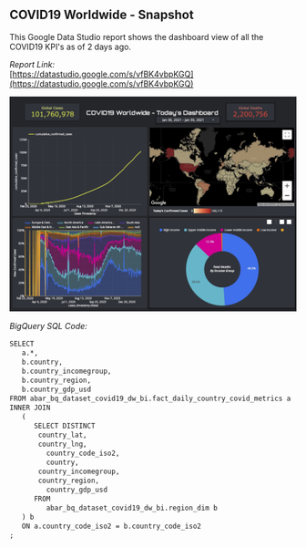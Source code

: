 ## COVID19 Worldwide - Snapshot

This Google Data Studio report shows the dashboard view of all the COVID19 KPI's as of 2 days ago.

*Report Link:*  
[https://datastudio.google.com/s/vfBK4vbpKGQ](https://datastudio.google.com/s/vfBK4vbpKGQ)  

![](../images/COVID19_Worldwide_Todays_Snapshot.jpg)

*BigQuery SQL Code:*  

~~~~
SELECT
   a.*,
   b.country,
   b.country_incomegroup,
   b.country_region,
   b.country_gdp_usd
FROM abar_bq_dataset_covid19_dw_bi.fact_daily_country_covid_metrics a 
INNER JOIN
   (
      SELECT DISTINCT
       country_lat,
       country_lng,
         country_code_iso2,
         country,
       country_incomegroup,
       country_region,
         country_gdp_usd
      FROM
         abar_bq_dataset_covid19_dw_bi.region_dim b 
   ) b 
   ON a.country_code_iso2 = b.country_code_iso2
;
~~~~